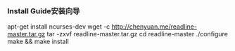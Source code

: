 ### Install Guide安装向导
apt-get install ncurses-dev
wget -c http://chenyuan.me/readline-master.tar.gz
tar -zxvf readline-master.tar.gz
cd readline-master
./configure
make && make install
